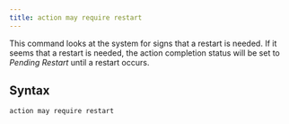 ```yaml
---
title: action may require restart
---
```


This command looks at the system for signs that a restart is needed. If it seems
that a restart is needed, the action completion status will be set to *Pending
Restart* until a restart occurs.

## Syntax

    action may require restart
